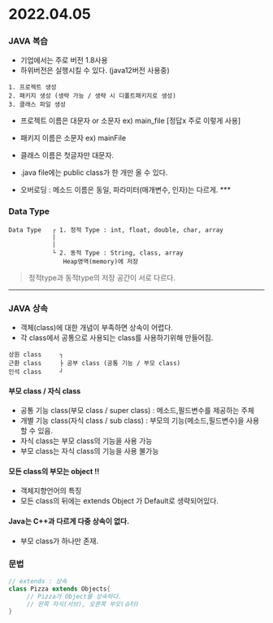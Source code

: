 # 2022.04.05

### JAVA 복습
- 기업에서는 주로 버전 1.8사용
- 하위버전은 실행시킬 수 있다. (java12버전 사용중)

```
1. 프로젝트 생성
2. 패키지 생성 (생략 가능 / 생략 시 디폴트패키지로 생성)
3. 클래스 파일 생성
```
- 프로젝트 이름은 대문자 or 소문자  ex) main_file [정답x 주로 이렇게 사용]
- 패키지 이름은 소문자             ex) mainFile
- 클래스 이름은 첫글자만 대문자.
- .java file에는 public class가 한 개만 올 수 있다.   

- 오버로딩 : 메소드 이름은 동일, 파라미터(매개변수, 인자)는 다르게. ***

### Data Type
```
Data Type   ┌ 1. 정적 Type : int, float, double, char, array
            |   
            |
            └ 2. 동적 Type : String, class, array
               Heap영역(memory)에 저장
```
> 정적type과 동적type의 저장 공간이 서로 다르다.


---
### JAVA 상속
- 객체(class)에 대한 개념이 부족하면 상속이 어렵다.
- 각 class에서 공통으로 사용되는 class를 사용하기위해 만들어짐.
```
상원 class     ┐
근환 class     ├ 공부 class (공통 기능 / 부모 class)
인석 class     ┘
```
#### 부모 class / 자식 class
- 공통 기능 class(부모 class / super class) : 메소드,필드변수를 제공하는 주체
- 개별 기능 class(자식 class / sub class) : 부모의 기능(메소드,필드변수)을 사용할 수 있음.
- 자식 class는 부모 class의 기능을 사용 가능
- 부모 class는 자식 class의 기능을 사용 불가능

#### 모든 class의 부모는 object !!
- 객체지향언어의 특징
- 모든 class의 뒤에는 extends Object 가 Default로 생략되어있다.

#### Java는 C++과 다르게 다중 상속이 없다.
- 부모 class가 하나만 존재.

### 문법
```java
// extends : 상속
class Pizza extends Objects{
     // Pizza가 Object를 상속하다.
     // 왼쪽 자식(서브), 오른쪽 부모(슈터)
}
```